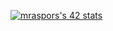 [![mraspors's 42 stats](https://badge42.vercel.app/api/v2/cl5pz5o4k003509la06utwu6x/stats?cursusId=21&coalitionId=42)](https://github.com/JaeSeoKim/badge42)
